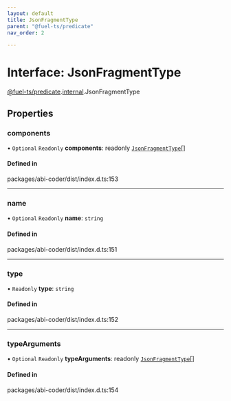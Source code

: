 ```yaml
---
layout: default
title: JsonFragmentType
parent: "@fuel-ts/predicate"
nav_order: 2

---
```


# Interface: JsonFragmentType

[@fuel-ts/predicate](../index.md).[internal](../namespaces/internal.md).JsonFragmentType

## Properties

### components

• `Optional` `Readonly` **components**: readonly [`JsonFragmentType`](internal-JsonFragmentType.md)[]

#### Defined in

packages/abi-coder/dist/index.d.ts:153

___

### name

• `Optional` `Readonly` **name**: `string`

#### Defined in

packages/abi-coder/dist/index.d.ts:151

___

### type

• `Readonly` **type**: `string`

#### Defined in

packages/abi-coder/dist/index.d.ts:152

___

### typeArguments

• `Optional` `Readonly` **typeArguments**: readonly [`JsonFragmentType`](internal-JsonFragmentType.md)[]

#### Defined in

packages/abi-coder/dist/index.d.ts:154
